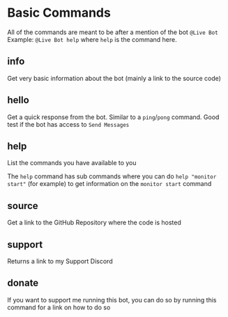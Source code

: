 # Basic Commands

All of the commands are meant to be after a mention of the bot `@Live Bot`   
Example: `@Live Bot help` where `help` is the command here.

## info

Get very basic information about the bot \(mainly a link to the source code\)

## hello

Get a quick response from the bot. Similar to a `ping`/`pong` command. Good test if the bot has access to `Send Messages`

## help

List the commands you have available to you

The `help` command has sub commands where you can do `help "monitor start"` \(for example\) to get information on the `monitor start` command

## source

Get a link to the GitHub Repository where the code is hosted

## support

Returns a link to my Support Discord

## donate

If you want to support me running this bot, you can do so by running this command for a link on how to do so



